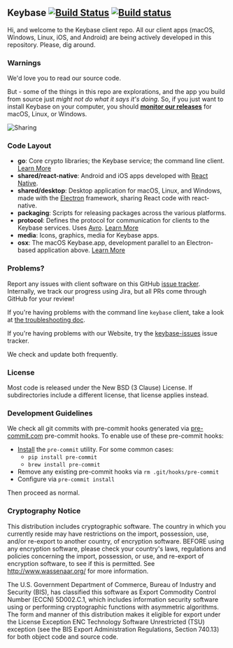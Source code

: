 ## Keybase [![Build Status](https://travis-ci.org/keybase/client.svg?branch=master)](https://travis-ci.org/keybase/client) [![Build status](https://ci.appveyor.com/api/projects/status/90mxorxtj6vixnum/branch/master?svg=true)](https://ci.appveyor.com/project/keybase/client-x5qrt/branch/master)

Hi, and welcome to the Keybase client repo.  All our client apps (macOS, Windows, Linux, iOS, and Android) are being actively developed in this repository. Please, dig around.

### Warnings

We'd love you to read our source code.

But - some of the things in this repo are explorations, and the app you build from source just *might not do what it says it's doing*. So, if you just want to install Keybase on your computer, you should **[monitor our releases](https://keybase.io/download)** for macOS, Linux, or Windows.

![Sharing](https://keybase.io/images/github/repo_share.png?)


### Code Layout

* **go**: Core crypto libraries; the Keybase service; the command line client. [Learn More](go/README.md)
* **shared/react-native**: Android and iOS apps developed with [React Native](https://facebook.github.io/react-native/).
* **shared/desktop**: Desktop application for macOS, Linux, and Windows, made with the [Electron](https://github.com/atom/electron) framework, sharing React code with react-native.
* **packaging**: Scripts for releasing packages across the various platforms.
* **protocol**: Defines the protocol for communication for clients to the Keybase services. Uses [Avro](http://avro.apache.org/docs/1.7.7/). [Learn More](protocol/README.md)
* **media**: Icons, graphics, media for Keybase apps.
* **osx**: The macOS Keybase.app, development parallel to an Electron-based application above. [Learn More](osx/README.md)

### Problems?

Report any issues with client software on this GitHub [issue tracker](https://github.com/keybase/client/issues).
Internally, we track our progress using Jira, but all PRs come through GitHub for your review!

If you're having problems with the command line `keybase` client, take a
look at [the troubleshooting doc](go/doc/troubleshooting.md).

If you're having problems with our Website, try the
[keybase-issues](https://github.com/keybase/keybase-issues) issue tracker.

We check and update both frequently.

### License

Most code is released under the New BSD (3 Clause) License.  If subdirectories include
a different license, that license applies instead.

### Development Guidelines

We check all git commits with pre-commit hooks generated via [pre-commit.com](http://pre-commit.com) pre-commit hooks.
To enable use of these pre-commit hooks:

* [Install](http://pre-commit.com/#install) the `pre-commit` utility. For some common cases:
  * `pip install pre-commit`
  * `brew install pre-commit`
* Remove any existing pre-commit hooks via `rm .git/hooks/pre-commit`
* Configure via `pre-commit install`

Then proceed as normal.

### Cryptography Notice

This distribution includes cryptographic software. The country in which you currently reside may have restrictions on the import, possession, use, and/or re-export to another country, of encryption software. BEFORE using any encryption software, please check your country's laws, regulations and policies concerning the import, possession, or use, and re-export of encryption software, to see if this is permitted. See http://www.wassenaar.org/ for more information.

The U.S. Government Department of Commerce, Bureau of Industry and Security (BIS), has classified this software as Export Commodity Control Number (ECCN) 5D002.C.1, which includes information security software using or performing cryptographic functions with asymmetric algorithms. The form and manner of this distribution makes it eligible for export under the License Exception ENC Technology Software Unrestricted (TSU) exception (see the BIS Export Administration Regulations, Section 740.13) for both object code and source code.

